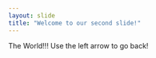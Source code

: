 ```yaml
---
layout: slide
title: "Welcome to our second slide!"
---
```

The World!!!
Use the left arrow to go back!
